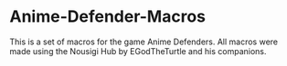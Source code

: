 # Anime-Defender-Macros

This is a set of macros for the game Anime Defenders.
All macros were made using the Nousigi Hub by EGodTheTurtle and his companions.
